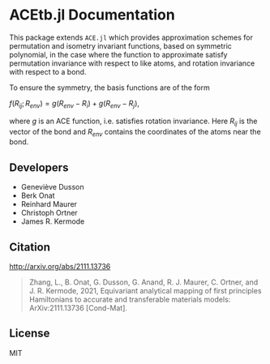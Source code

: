 
# ACEtb.jl Documentation


This package extends `ACE.jl` which provides approximation schemes for permutation and isometry invariant functions,
based on symmetric polynomial, in the case where the function to approximate satisfy permutation invariance with respect to like atoms, and rotation invariance with respect to a bond.

To ensure the symmetry, the basis functions are of the form

$f(R_{ij}; R_{env}) = g(R_{env}-R_i) + g(R_{env}-R_j)$,

where $g$ is an ACE function, i.e. satisfies rotation invariance. Here $R_{ij}$ is the vector of the bond and $R_{env}$ contains the coordinates of the atoms near the bond.

## Developers

 * Geneviève Dusson
 * Berk Onat
 * Reinhard Maurer
 * Christoph Ortner
 * James R. Kermode

## Citation

http://arxiv.org/abs/2111.13736

> Zhang, L., B. Onat, G. Dusson, G. Anand, R. J. Maurer, C. Ortner, and J. R. Kermode, 2021, Equivariant analytical mapping of first principles Hamiltonians to accurate and transferable materials models: ArXiv:2111.13736 [Cond-Mat].

## License

MIT
